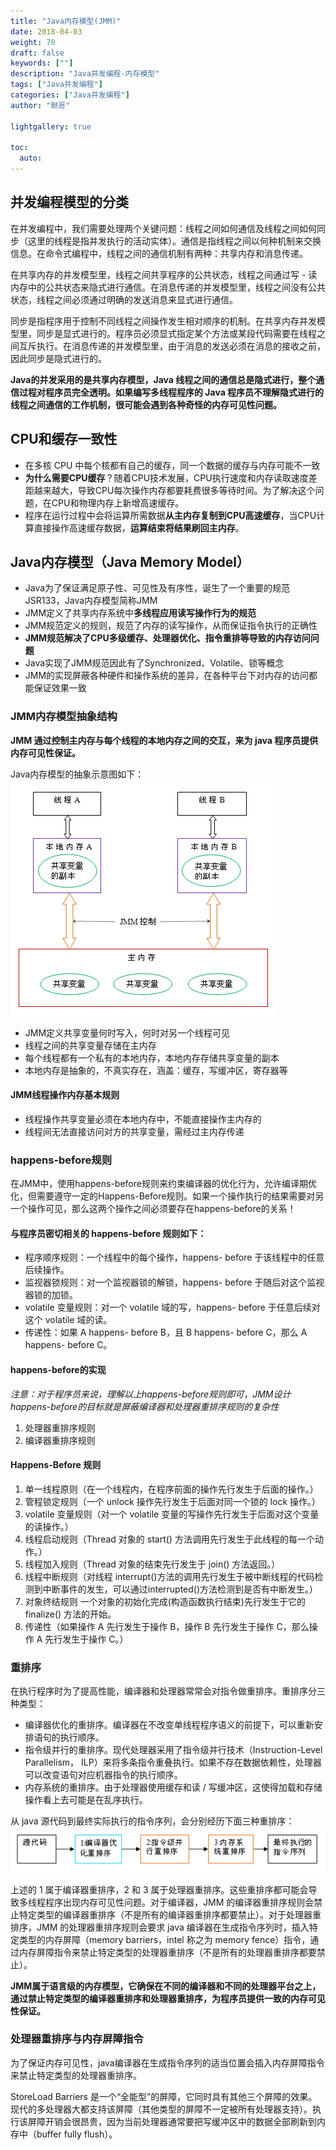 ```yaml
---  
title: "Java内存模型(JMM)"  
date: 2018-04-03
weight: 70  
draft: false  
keywords: [""]  
description: "Java并发编程-内存模型"  
tags: ["Java并发编程"]
categories: ["Java并发编程"]  
author: "默哥"  

lightgallery: true

toc:
  auto: 
---  
```


## 并发编程模型的分类
在并发编程中，我们需要处理两个关键问题：线程之间如何通信及线程之间如何同步（这里的线程是指并发执行的活动实体）。通信是指线程之间以何种机制来交换信息。在命令式编程中，线程之间的通信机制有两种：共享内存和消息传递。 

在共享内存的并发模型里，线程之间共享程序的公共状态，线程之间通过写 - 读内存中的公共状态来隐式进行通信。在消息传递的并发模型里，线程之间没有公共状态，线程之间必须通过明确的发送消息来显式进行通信。 

同步是指程序用于控制不同线程之间操作发生相对顺序的机制。在共享内存并发模型里，同步是显式进行的。程序员必须显式指定某个方法或某段代码需要在线程之间互斥执行。在消息传递的并发模型里，由于消息的发送必须在消息的接收之前，因此同步是隐式进行的。 

**Java的并发采用的是共享内存模型，Java 线程之间的通信总是隐式进行，整个通信过程对程序员完全透明。如果编写多线程程序的 Java 程序员不理解隐式进行的线程之间通信的工作机制，很可能会遇到各种奇怪的内存可见性问题。**

## CPU和缓存一致性
* 在多核 CPU 中每个核都有自己的缓存，同一个数据的缓存与内存可能不一致
* **为什么需要CPU缓存**？随着CPU技术发展，CPU执行速度和内存读取速度差距越来越大，导致CPU每次操作内存都要耗费很多等待时间。为了解决这个问题，在CPU和物理内存上新增高速缓存。
* 程序在运行过程中会将运算所需数据**从主内存复制到CPU高速缓存**，当CPU计算直接操作高速缓存数据，**运算结束将结果刷回主内存**。

## Java内存模型（Java Memory Model）
* Java为了保证满足原子性、可见性及有序性，诞生了一个重要的规范JSR133，Java内存模型简称JMM
* JMM定义了共享内存系统中**多线程应用读写操作行为的规范**
* JMM规范定义的规则，规范了内存的读写操作，从而保证指令执行的正确性
* **JMM规范解决了CPU多级缓存、处理器优化、指令重排等导致的内存访问问题**
* Java实现了JMM规范因此有了Synchronized、Volatile、锁等概念
* JMM的实现屏蔽各种硬件和操作系统的差异，在各种平台下对内存的访问都能保证效果一致

### JMM内存模型抽象结构
**JMM 通过控制主内存与每个线程的本地内存之间的交互，来为 java 程序员提供内存可见性保证。**

Java内存模型的抽象示意图如下：
![](/images/jvm/java-jmm.png "Java内存模型的抽象示意图")

* JMM定义共享变量何时写入，何时对另一个线程可见
* 线程之间的共享变量存储在主内存
* 每个线程都有一个私有的本地内存，本地内存存储共享变量的副本
* 本地内存是抽象的，不真实存在，涵盖：缓存，写缓冲区，寄存器等

#### JMM线程操作内存基本规则
* 线程操作共享变量必须在本地内存中，不能直接操作主内存的
* 线程间无法直接访问对方的共享变量，需经过主内存传递

### happens-before规则
在JMM中，使用happens-before规则来约束编译器的优化行为，允许编译期优化，但需要遵守一定的Happens-Before规则。如果一个操作执行的结果需要对另一个操作可见，那么这两个操作之间必须要存在happens-before的关系！
#### 与程序员密切相关的 happens-before 规则如下：
* 程序顺序规则：一个线程中的每个操作，happens- before 于该线程中的任意后续操作。 
* 监视器锁规则：对一个监视器锁的解锁，happens- before 于随后对这个监视器锁的加锁。 
* volatile 变量规则：对一个 volatile 域的写，happens- before 于任意后续对这个 volatile 域的读。 
* 传递性：如果 A happens- before B，且 B happens- before C，那么 A happens- before C。
#### happens-before的实现
*注意：对于程序员来说，理解以上happens-before规则即可，JMM设计happens-before的目标就是屏蔽编译器和处理器重排序规则的复杂性*
1. 处理器重排序规则
2. 编译器重排序规则

#### Happens-Before 规则 
1. 单一线程原则（在一个线程内，在程序前面的操作先行发生于后面的操作。）
2. 管程锁定规则（一个 unlock 操作先行发生于后面对同一个锁的 lock 操作。）
3. volatile 变量规则（对一个 volatile 变量的写操作先行发生于后面对这个变量的读操作。）
4. 线程启动规则（Thread 对象的 start() 方法调用先行发生于此线程的每一个动作。）
5. 线程加入规则（Thread 对象的结束先行发生于 join() 方法返回。）
6. 线程中断规则（对线程 interrupt()方法的调用先行发生于被中断线程的代码检测到中断事件的发生，可以通过interrupted()方法检测到是否有中断发生。）
7. 对象终结规则 一个对象的初始化完成(构造函数执行结束)先行发生于它的 finalize() 方法的开始。
8. 传递性（如果操作 A 先行发生于操作 B，操作 B 先行发生于操作 C，那么操作 A 先行发生于操作 C。）

### 重排序
在执行程序时为了提高性能，编译器和处理器常常会对指令做重排序。重排序分三种类型：
* 编译器优化的重排序。编译器在不改变单线程程序语义的前提下，可以重新安排语句的执行顺序。 
* 指令级并行的重排序。现代处理器采用了指令级并行技术（Instruction-Level Parallelism， ILP）来将多条指令重叠执行。如果不存在数据依赖性，处理器可以改变语句对应机器指令的执行顺序。 
* 内存系统的重排序。由于处理器使用缓存和读 / 写缓冲区，这使得加载和存储操作看上去可能是在乱序执行。

从 java 源代码到最终实际执行的指令序列，会分别经历下面三种重排序：
![](/images/jvm/jmm-order.png "JMM指令重排序")

上述的 1 属于编译器重排序，2 和 3 属于处理器重排序。这些重排序都可能会导致多线程程序出现内存可见性问题。对于编译器，JMM 的编译器重排序规则会禁止特定类型的编译器重排序（不是所有的编译器重排序都要禁止）。对于处理器重排序，JMM 的处理器重排序规则会要求 java 编译器在生成指令序列时，插入特定类型的内存屏障（memory barriers，intel 称之为 memory fence）指令，通过内存屏障指令来禁止特定类型的处理器重排序（不是所有的处理器重排序都要禁止）。

**JMM属于语言级的内存模型，它确保在不同的编译器和不同的处理器平台之上，通过禁止特定类型的编译器重排序和处理器重排序，为程序员提供一致的内存可见性保证。**

### 处理器重排序与内存屏障指令
为了保证内存可见性，java编译器在生成指令序列的适当位置会插入内存屏障指令来禁止特定类型的处理器重排序。

StoreLoad Barriers 是一个“全能型”的屏障，它同时具有其他三个屏障的效果。现代的多处理器大都支持该屏障（其他类型的屏障不一定被所有处理器支持）。执行该屏障开销会很昂贵，因为当前处理器通常要把写缓冲区中的数据全部刷新到内存中（buffer fully flush）。 

